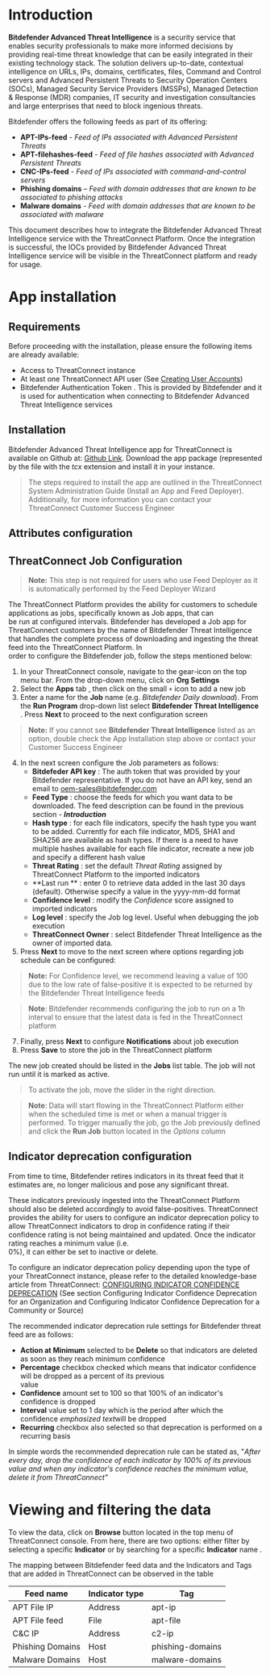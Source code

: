 # Introduction
**Bitdefender Advanced Threat Intelligence** is a  security service that enables security professionals to make more informed decisions by providing real-time threat knowledge that can be easily integrated in their existing technology stack.  The solution delivers up-to-date,  contextual intelligence on URLs, IPs, domains, certificates, files, Command and Control servers and Advanced Persistent Threats to Security Operation Centers (SOCs), Managed Security Service Providers (MSSPs), Managed Detection & Response (MDR) companies, IT security and investigation consultancies and large enterprises that need to block ingenious threats.

Bitdefender offers the following feeds as part of its offering:

 - **APT-IPs-feed** - *Feed of IPs associated with Advanced Persistent Threats*  
 - **APT-filehashes-feed** - *Feed of file hashes associated with Advanced Persistent Threats*  
 - **CNC-IPs-feed** - *Feed of IPs associated with command-and-control servers*  
 - **Phishing domains** – *Feed with domain addresses that are known to be associated to phishing attacks*  
 - **Malware domains** - *Feed with domain addresses that are known to be associated with malware*

This document describes how to integrate the Bitdefender Advanced Threat Intelligence service with the ThreatConnect Platform. Once the integration is successful, the IOCs provided by Bitdefender Advanced Threat Intelligence service will be visible in the ThreatConnect platform and ready for usage.

# App installation

## Requirements
Before proceeding with the installation, please ensure the following items are already available:

 - Access to ThreatConnect instance  
 - At least one ThreatConnect API user (See [Creating User Accounts](https://kb.threatconnect.com/customer/en/portal/articles/2188549-creating-user-accounts))  
 - Bitdefender Authentication Token . This is  provided by Bitdefender and it is used for authentication when connecting to Bitdefender Advanced Threat Intelligence services

## Installation
Bitdefender Advanced Threat  Intelligence app for ThreatConnect is available on Github at: [Github Link](https://github.com/ThreatConnect-Inc/threatconnect-jobs/tree/master/apps/Bitdefender-Advanced%20Threat%20Intelligence). Download the app package (represented by the file with the *tcx* extension and install it in your instance. 

> The steps required to install the app are outlined in the
> ThreatConnect System   Administration Guide (Install an App and Feed
> Deployer).   Additionally, for more information you can contact your
> ThreatConnect Customer Success   Engineer

## Attributes configuration

## ThreatConnect Job Configuration

> **Note:** This step is not required for users who use Feed Deployer as it is automatically performed by the Feed Deployer Wizard

The ThreatConnect Platform provides the ability for customers to schedule applications as jobs, specifically known as Job apps, that can  
be run at configured intervals. Bitdefender has developed a Job app for ThreatConnect customers by the name of Bitdefender Threat Intelligence that handles the complete process of downloading and ingesting the threat feed into the ThreatConnect Platform. In  
order to configure the Bitdefender job, follow the steps mentioned below:

 1. In your ThreatConnect console, navigate to the gear-icon on the top menu bar. From the drop-down menu, click on **Org Settings**
 2. Select the **Apps** tab , then click on the small `+` icon to add a new job
 3. Enter a name for the **Job** name (e.g. *Bitdefender Daily download*). From the **Run Program** drop-down list select **Bitdefender Threat Intelligence** . Press **Next** to proceed to the next configuration screen
 
 > **Note:** If you cannot see **Bitdefender Threat Intelligence** listed as an option, double check the App Installation step above or  contact your Customer Success Engineer
 > 
 4. In the next screen configure the Job parameters as follows:
	 * **Bitdefeder API key** : The auth token that was provided by your Bitdefender representative. If you do not have an API key, send an email to oem-sales@bitdefender.com
	 * **Feed Type** : choose the feeds for which you want data to be downloaded. The feed description can be found in the previous section - ***Introduction***
	 * **Hash type** : for each file indicators, specify the hash type you want to be added. Currently for each file indicator, MD5, SHA1 and SHA256 are available as hash types. If there is a need to have multiple hashes available for each file indicator, recreate a new job and specify a different hash value
	 * **Threat Rating** : set  the default *Threat Rating* assigned by ThreatConnect Platform to the imported indicators
	 * **Last run ** : enter 0 to retrieve data added in the last 30 days (default). Otherwise specify a  value in the yyyy-mm-dd format
	 * **Confidence level** : modify the *Confidence* score assigned to imported indicators
	 * **Log level** : specify the Job log level. Useful when debugging the job execution
	 * **ThreatConnect Owner** : select Bitdefender Threat Intelligence as the owner of imported data.
 5. Press **Next** to move to the next screen where options regarding job schedule can be configured:
 > **Note:** For Confidence level, we recommend leaving a value of 100 due to the low rate of false-positive it is expected to be returned by the  Bitdefender Threat Intelligence feeds

> **Note**: Bitdefender recommends configuring the job to run on a 1h interval to ensure that the latest data is fed in the ThreatConnect platform

 7. Finally, press **Next** to configure **Notifications** about job execution
 8. Press **Save** to store the job in the ThreatConnect platform

The new job created should be listed in the **Jobs** list table. The job will not run until it is marked as active. 

> To activate the job, move the slider in the right direction. 
> 

> 
> **Note**: Data will  start flowing in the ThreatConnect Platform either when the scheduled time is met or when a manual trigger is performed. To trigger manually the job, go the Job previously defined and click the **Run Job** button located in the *Options* column

## Indicator deprecation configuration
From time to time, Bitdefender retires indicators in its threat feed that it estimates are, no longer malicious and pose any significant threat.  

These indicators previously ingested into the ThreatConnect Platform should also be deleted accordingly to avoid false-positives.  ThreatConnect provides the ability for users to configure an indicator deprecation policy to allow ThreatConnect indicators to drop in   confidence rating if their confidence rating is not being maintained and updated. Once the indicator rating reaches a minimum value (i.e.  
0%), it can either be set to inactive or delete. 

To configure an indicator deprecation policy depending upon the type of your ThreatConnect instance, please refer to the detailed knowledge-base article from ThreatConnect: [CONFIGURING INDICATOR CONFIDENCE  
DEPRECATION](https://kb.threatconnect.com/customer/en/portal/articles/2239026-configuring-indicator-confidence-deprecation) (See section Configuring Indicator Confidence Deprecation for an Organization and Configuring Indicator Confidence Deprecation for a Community or Source)  

The recommended indicator deprecation rule settings for Bitdefender threat feed are as follows:  

 - **Action at Minimum** selected to be **Delete** so that indicators are deleted as soon as they reach minimum confidence  
 - **Percentage** checkbox checked which means that indicator confidence will be dropped as a percent of its previous  
value  
- **Confidence** amount set to 100 so that 100% of an indicator's confidence is dropped
- **Interval** value set to 1 day which is the period after which the confidence *emphasized text*will be dropped  
- **Recurring** checkbox also selected so that deprecation is performed on a recurring basis  

In simple words the recommended deprecation rule can be stated as, "*After every day, drop the confidence of each indicator by   100% of its previous value and when any indicator's confidence reaches the minimum value, delete it from ThreatConnect"*

# Viewing and filtering the data
To view the data, click on **Browse** button located in the top menu of ThreatConnect console. From here, there are two options: either filter by selecting a specific **Indicator** or by searching for a specific **Indicator** name .

The mapping between Bitdefender feed data and the Indicators and Tags that are added in ThreatConnect can be observed in the table 

|Feed name| Indicator type | Tag
|--|--|--|
| APT File IP  |  Address | apt-ip
| APT File feed | File | apt-file
| C&C IP | Address| c2-ip
| Phishing Domains | Host | phishing-domains
| Malware Domains | Host | malware-domains
